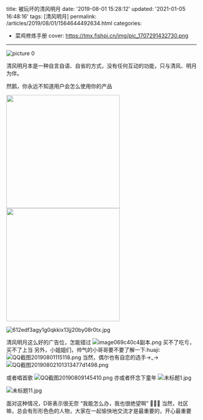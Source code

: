 title: 被玩坏的清风明月
date: '2019-08-01 15:28:12'
updated: '2021-01-05 16:48:16'
tags: [清风明月]
permalink: /articles/2019/08/01/1564644492634.html
categories: 
- 菜鸡修炼手册
cover: https://tmx.fishpi.cn/img/pic_1707291432730.png
---
![picture 0](https://tmx.fishpi.cn/img/pic_1707291432730.png)  


清风明月本是一种自言自语、自省的方式，没有任何互动的功能，只与清风、明月为伴。

然鹅，你永远不知道用户会怎么使用你的产品

<img src=https://tmx.fishpi.cn/img/20210104163243615.jpg width="300" />

<img src=https://tmx.fishpi.cn/img/20210104163308037.gif  width="300"/>

![612edf3agy1g0qkkix13jj20by08r0tx.jpg](https://tmx.fishpi.cn/img/20201231103954066.jpg)

清风明月这么好的广告位，怎能错过
![image069c40c4副本.png](https://tmx.fishpi.cn/img/20201231104054285.png)
买不了吃亏，买不了上当
另外，小姐姐们，帅气的小哥哥要不要了解一下:huaji:
![QQ截图20190801115118.png](https://tmx.fishpi.cn/img/20201231104154707.png)
当然，偶尔也有自恋的选手→_→
![QQ截图20190802101313477d1498.png](https://tmx.fishpi.cn/img/20210104163131662.png)

或者唱首歌
![QQ截图20190809145410.png](https://tmx.fishpi.cn/img/20201231104355066.png)
亦或者怀念下童年
![未标题1.jpg](https://tmx.fishpi.cn/img/20201231104455316.jpg)

![未标题11.jpg](https://tmx.fishpi.cn/img/20201231104556707.jpg)

面对这种情况，D哥表示很无奈
“我能怎么办，我也很绝望啊”
🤣🤣🤣
当然，社区嘛，总会有形形色色的人物，大家在一起愉快地交流才是最重要的，开心最重要

